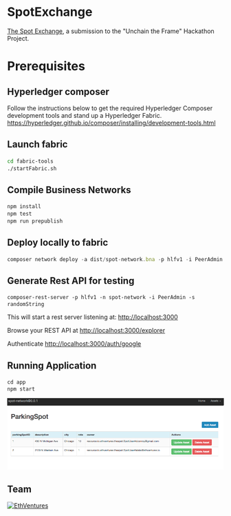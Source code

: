 # SpotExchange
[The Spot Exchange](https://thespot.exchange), a submission to the "Unchain the Frame" Hackathon Project.
# Prerequisites
## Hyperledger composer

Follow the instructions below to get the required Hyperledger Composer development tools and stand up a Hyperledger Fabric. <https://hyperledger.github.io/composer/installing/development-tools.html>

## Launch fabric

```bash
cd fabric-tools
./startFabric.sh
```

## Compile Business Networks

```javascript
npm install
npm test
npm run prepublish
```

## Deploy locally to fabric

```javascript
composer network deploy -a dist/spot-network.bna -p hlfv1 -i PeerAdmin -s randomString
```

## Generate Rest API for testing
```shell
composer-rest-server -p hlfv1 -n spot-network -i PeerAdmin -s randomString
```
This will start a rest server listening at: <http://localhost:3000>

Browse your REST API at <http://localhost:3000/explorer>

Authenticate <http://localhost:3000/auth/google>

## Running Application

```shell
cd app
npm start
```

![application screenshot](https://github.com/EthVentures/SpotExchange/blob/master/res/frontend.png?raw=true "Front End")

## Team

[![EthVentures](https://github.com/EthVentures/CryptoTracker/raw/master/resources/img/ethventures-logo.png)](https://ethventures.io)
